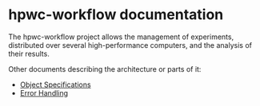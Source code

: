 hpwc-workflow documentation
===========================

The hpwc-workflow project allows the management of experiments, distributed over several high-performance computers, and the analysis of their results.

Other documents describing the architecture or parts of it:

- [Object Specifications](objects.md)
- [Error Handling](error.md)
